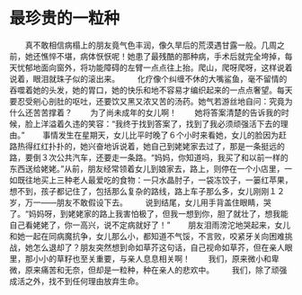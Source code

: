 # 最珍贵的一粒种
　　真不敢相信病榻上的朋友竟气色丰润，像久旱后的荒漠遇甘露一般。几周之前，她还憔悴不堪，病体恹恹呢！她患了最残酷的那种病，手术后就完全垮掉，每天忧郁地面向窗外，将功能障碍的左臂一点点往上抬。爬山，爬呀爬呀，这样说着说着，眼泪就珠子似的滚出来。 
　　化疗像个纠缠不休的大嘴鲨鱼，毫不留情的吞噬着她的头发，她的胃口，她的快乐和地不容易才编织起来的一点点奢望。每天要忍受剜心剖肚的呕吐，还要饮又黑又浓又苦的汤药。她气若游丝地自问：究竟为什么还苦苦撑着？ 
　　为了尚未成年的女儿啊！ 
　　她将答案清楚的告诉我的时候，脸上洋溢着久违的笑容：“我终于找到答案了，找到了我必须顽强活下去的理由。” 
　　事情发生在星期天，女儿比平时晚了６个小时来看她，女儿的脸因为赶路热得红红扑扑的，她兴奋地诉说着，她自己到姥姥家去过了，那是一条挺远的路，要倒３次公共汽车，还要走一条路。“妈妈，你知道吗，我买了和以前一样的东西送给姥姥。”从前，朋友经常领着女儿到娘家去，路上，则停在一个小店里，一如既往地买上三种老人最爱吃的食物：一只水晶肘子，一袋冻饺子，一篓红苹果，想不到，孩子都记住了，包括那么复杂的路线，路上车子那么多，女儿刚刚１２岁，万一——朋友不敢假设下去。 
　　说到结尾，女儿用手背盖住眼睛，哭了。“妈妈呀，到姥姥家的路上我害怕极了，但我一想到你，胆了就壮了，想我能自己看姥姥了，你一高兴，说不定病就好了！” 
　　朋友泪雨滂沱地哭起来，女儿和她一起在同病魔抗争，女儿那么小，都知道不气馁，不言败，咬紧牙关向困难挑战，她怎么退却了？朋友突然想到命如草芥这句话，自己视命如草芥，但在亲人眼里，那小小的草籽也至关重要，与亲人息息相关啊！ 
　　我们，原来微小和卑微，原来痛苦和无奈，但却是一粒种，种在亲人的悲欢中。 
　　我们，除了顽强成活之外，找不到任何理由放弃生命。
 
